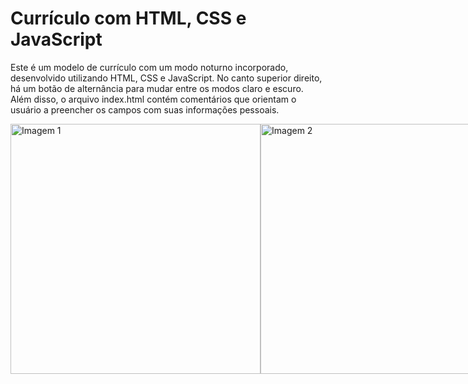<h1 style="display: flex; align-items: center;">
  Currículo com HTML, CSS e JavaScript
</h1>

Este é um modelo de currículo com um modo noturno incorporado, desenvolvido utilizando HTML, CSS e JavaScript. No canto superior direito, há um botão de alternância para mudar entre os modos claro e escuro. Além disso, o arquivo index.html contém comentários que orientam o usuário a preencher os campos com suas informações pessoais.

<div class="container" style="display: flex; justify-content: space-between;">
    <img src="https://drive.usercontent.google.com/download?id=1vMJnyeH3y7-M-pUF9l4DIUgGWrc5OOZp" width="400"  alt="Imagem 1">
    <img src="https://drive.usercontent.google.com/download?id=15U7-OOR6a446wEFztxJPeIKlxbYWdOwF" width="400" alt="Imagem 2">
</div>
